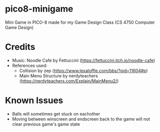 # pico8-minigame
Mini Game in PICO-8 made for my Game Design Class (CS 4750 Computer Game Design)
# Credits
- Music: Noodle Cafe by Fettuccini (https://fettuccini.itch.io/noodle-cafe)
- References used:
    - Collision by zep (https://www.lexaloffle.com/bbs/?pid=11604#p)
    - Main Menu Structure by nerdyteachers (https://nerdyteachers.com/Explain/MainMenu2/)
# Known Issues
- Balls will sometimes get stuck on eachother
- Moving between winscreen and endscreen back to the game will not clear previous game's game state